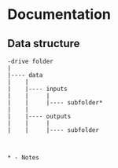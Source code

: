 # Documentation


## Data structure

```
-drive folder
|
|---- data
|    | 
|    |---- inputs
|    |     |
|    |     |---- subfolder*
|    | 
|    |---- outputs
|    |     |
|    |     |---- subfolder
      
      
```
```
* - Notes
```
